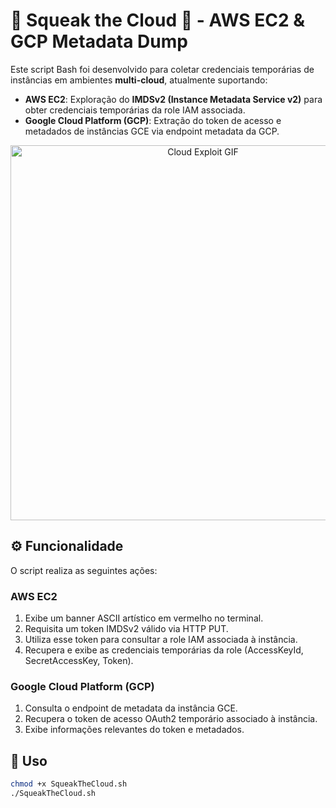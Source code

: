 # 🐁 Squeak the Cloud 🐁 - AWS EC2 & GCP Metadata Dump

Este script Bash foi desenvolvido para coletar credenciais temporárias de instâncias em ambientes **multi-cloud**, atualmente suportando:

- **AWS EC2**: Exploração do **IMDSv2 (Instance Metadata Service v2)** para obter credenciais temporárias da role IAM associada.
- **Google Cloud Platform (GCP)**: Extração do token de acesso e metadados de instâncias GCE via endpoint metadata da GCP.

<p align="center">
  <img src="https://media3.giphy.com/media/v1.Y2lkPTc5MGI3NjExMHJmbnI4MHBybjFweDFmMnk4cmUyb3VxdHFpbDZ5aDhuOXdwNmUwYiZlcD12MV9pbnRlcm5hbF9naWZfYnlfaWQmY3Q9Zw/101t9QwTM6y5oc/giphy.gif" alt="Cloud Exploit GIF" width="600"/>
</p>

## ⚙️ Funcionalidade

O script realiza as seguintes ações:

### AWS EC2
1. Exibe um banner ASCII artístico em vermelho no terminal.
2. Requisita um token IMDSv2 válido via HTTP PUT.
3. Utiliza esse token para consultar a role IAM associada à instância.
4. Recupera e exibe as credenciais temporárias da role (AccessKeyId, SecretAccessKey, Token).

### Google Cloud Platform (GCP)
1. Consulta o endpoint de metadata da instância GCE.
2. Recupera o token de acesso OAuth2 temporário associado à instância.
3. Exibe informações relevantes do token e metadados.

## 📌 Uso

```bash
chmod +x SqueakTheCloud.sh
./SqueakTheCloud.sh

